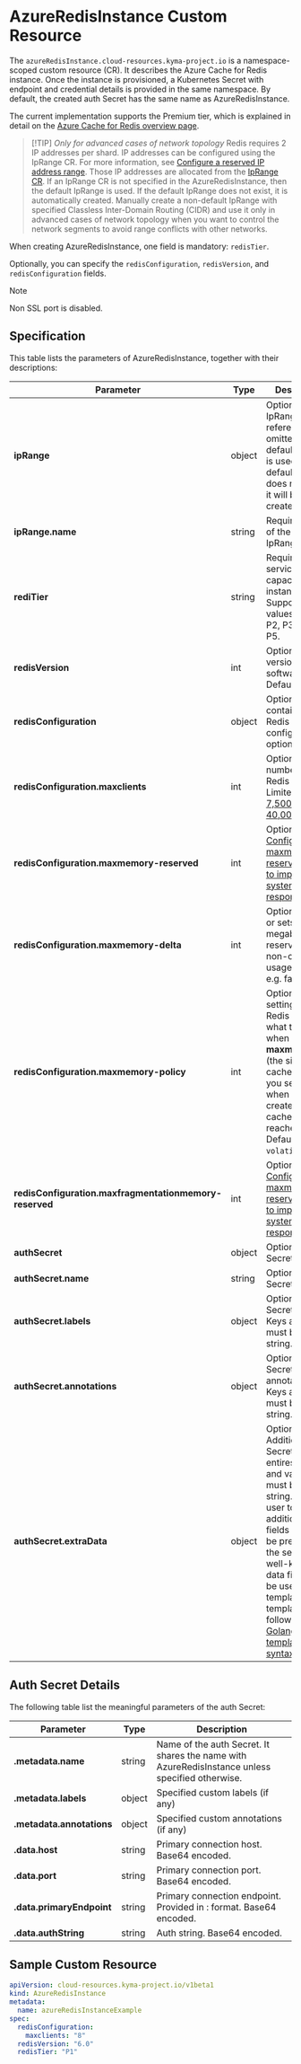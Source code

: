 # AzureRedisInstance Custom Resource

The `azureRedisInstance.cloud-resources.kyma-project.io` is a namespace-scoped custom resource (CR).
It describes the Azure Cache for Redis instance.
Once the instance is provisioned, a Kubernetes Secret with endpoint and credential details is provided in the same namespace.
By default, the created auth Secret has the same name as AzureRedisInstance.

The current implementation supports the Premium tier, which is explained in detail on the [Azure Cache for Redis overview page](https://azure.microsoft.com/en-us/products/cache).

> [!TIP] _Only for advanced cases of network topology_
> Redis requires 2 IP addresses per shard. IP addresses can be configured using the IpRange CR. For more information, see [Configure a reserved IP address range](https://cloud.google.com/filestore/docs/creating-instances#configure_a_reserved_ip_address_range). Those IP addresses are allocated from the [IpRange CR](./04-10-iprange.md). If an IpRange CR is not specified in the AzureRedisInstance, then the default IpRange is used. If the default IpRange does not exist, it is automatically created. Manually create a non-default IpRange with specified Classless Inter-Domain Routing (CIDR) and use it only in advanced cases of network topology when you want to control the network segments to avoid range conflicts with other networks.

When creating AzureRedisInstance, one field is mandatory: `redisTier`.

Optionally, you can specify the `redisConfiguration`, `redisVersion`, and `redisConfiguration` fields.

> [!NOTE]
> Non SSL port is disabled.

## Specification

This table lists the parameters of AzureRedisInstance, together with their descriptions:

| Parameter                                              | Type   | Description                                                                                                                                                                                                                             |
|--------------------------------------------------------|--------|-----------------------------------------------------------------------------------------------------------------------------------------------------------------------------------------------------------------------------------------|
| **ipRange**                                            | object | Optional. IpRange reference. If omitted, the default IpRange is used. If the default IpRange does not exist, it will be created.                                                                                                        |
| **ipRange.name**                                       | string | Required. Name of the existing IpRange to use.                                                                                                                                                                                          | 
| **rediTier**                                           | string | Required. The service capacity of the instance. Supported values are P1, P2, P3, P4 and P5.                                                                                                                                             |
| **redisVersion**                                       | int    | Optional. The version of Redis software. Defaults to `6.0`.                                                                                                                                                                             |
| **redisConfiguration**                                 | object | Optional. Object containing Redis configuration options.                                                                                                                                                                                |
| **redisConfiguration.maxclients**                      | int    | Optional. Max number of Redis clients. Limited to [7,500 to 40,000.](https://azure.microsoft.com/en-us/pricing/details/cache/)                                                                                                          |
| **redisConfiguration.maxmemory-reserved**              | int    | Optional. [Configure your maxmemory-reserved setting to improve system responsiveness.](https://learn.microsoft.com/en-us/azure/azure-cache-for-redis/cache-best-practices-memory-management#configure-your-maxmemory-reserved-setting) |
| **redisConfiguration.maxmemory-delta**                 | int    | Optional. Gets or sets value in megabytes reserved for non-cache usage per shard e.g. failover.                                                                                                                                         | 
| **redisConfiguration.maxmemory-policy**                | int    | Optional. The setting for how Redis will select what to remove when **maxmemory** (the size of the cache offering you selected when you created the cache) is reached. Defaults to `volatile-lru`.                                      | 
| **redisConfiguration.maxfragmentationmemory-reserved** | int    | Optional. [Configure your maxmemory-reserved setting to improve system responsiveness.](https://learn.microsoft.com/en-us/azure/azure-cache-for-redis/cache-best-practices-memory-management#configure-your-maxmemory-reserved-setting) |
| **authSecret**                                    | object | Optional. Auth Secret options.                                                                                                                                                                              |
| **authSecret.name**                               | string | Optional. Auth Secret name.                                                                                                                                                                                 |
| **authSecret.labels**                             | object | Optional. Auth Secret labels. Keys and values must be a string.                                                                                                                                             |
| **authSecret.annotations**                        | object | Optional. Auth Secret annotations. Keys and values must be a string.                                                                                                                                        |
| **authSecret.extraData**                          | object | Optional. Additional Secret Data entires. Keys and values must be a string. Allows user to define additional data fields that will be present in the secret. The well-known data fields can be used as templates. The templating follows the [Golang templating syntax.](https://pkg.go.dev/text/template) |

## Auth Secret Details

The following table list the meaningful parameters of the auth Secret:

| Parameter                 | Type   | Description                                                                                     |
|---------------------------|--------|-------------------------------------------------------------------------------------------------|
| **.metadata.name**        | string | Name of the auth Secret. It shares the name with AzureRedisInstance unless specified otherwise. |
| **.metadata.labels**      | object | Specified custom labels (if any)                                                                |
| **.metadata.annotations** | object | Specified custom annotations (if any)                                                           |
| **.data.host**            | string | Primary connection host. Base64 encoded.                                                        |
| **.data.port**            | string | Primary connection port. Base64 encoded.                                                        |
| **.data.primaryEndpoint** | string | Primary connection endpoint. Provided in <host>:<port> format. Base64 encoded.                  |
| **.data.authString**      | string | Auth string. Base64 encoded.                                                                    |

## Sample Custom Resource

```yaml
apiVersion: cloud-resources.kyma-project.io/v1beta1
kind: AzureRedisInstance
metadata:
  name: azureRedisInstanceExample
spec:
  redisConfiguration:
    maxclients: "8"
  redisVersion: "6.0"
  redisTier: "P1"
```
